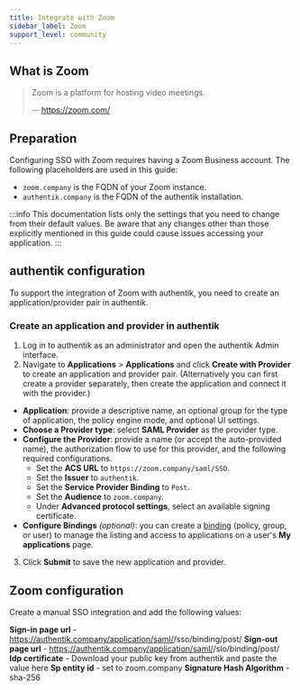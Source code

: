 ```yaml
---
title: Integrate with Zoom
sidebar_label: Zoom
support_level: community
---
```


## What is Zoom

> Zoom is a platform for hosting video meetings.
>
> -- https://zoom.com/

## Preparation

Configuring SSO with Zoom requires having a Zoom Business account. The following placeholders are used in this guide:

- `zoom.company` is the FQDN of your Zoom instance.
- `authentik.company` is the FQDN of the authentik installation.

:::info
This documentation lists only the settings that you need to change from their default values. Be aware that any changes other than those explicitly mentioned in this guide could cause issues accessing your application.
:::

## authentik configuration

To support the integration of Zoom with authentik, you need to create an application/provider pair in authentik.

### Create an application and provider in authentik

1. Log in to authentik as an administrator and open the authentik Admin interface.
2. Navigate to **Applications** > **Applications** and click **Create with Provider** to create an application and provider pair. (Alternatively you can first create a provider separately, then create the application and connect it with the provider.)

- **Application**: provide a descriptive name, an optional group for the type of application, the policy engine mode, and optional UI settings.
- **Choose a Provider type**: select **SAML Provider** as the provider type.
- **Configure the Provider**: provide a name (or accept the auto-provided name), the authorization flow to use for this provider, and the following required configurations.
    - Set the **ACS URL** to `https://zoom.company/saml/SSO`.
    - Set the **Issuer** to `authentik`.
    - Set the **Service Provider Binding** to `Post`.
    - Set the **Audience** to `zoom.company`.
    - Under **Advanced protocol settings**, select an available signing certificate.
- **Configure Bindings** _(optional)_: you can create a [binding](/docs/add-secure-apps/flows-stages/bindings/) (policy, group, or user) to manage the listing and access to applications on a user's **My applications** page.

3. Click **Submit** to save the new application and provider.

## Zoom configuration

Create a manual SSO integration and add the following values:

**Sign-in page url** - https://authentik.company/application/saml/<provider>/sso/binding/post/
**Sign-out page url** - https://authentik.company/application/saml/<provider>/slo/binding/post/
**Idp certificate** - Download your public key from authentik and paste the value here
**Sp entity id** - set to zoom.company
**Signature Hash Algorithm** - sha-256
